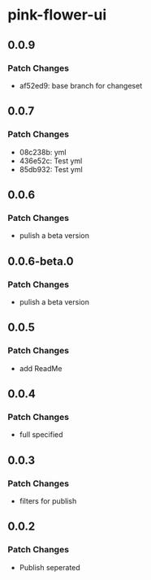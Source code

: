 # pink-flower-ui

## 0.0.9

### Patch Changes

- af52ed9: base branch for changeset

## 0.0.7

### Patch Changes

- 08c238b: yml
- 436e52c: Test yml
- 85db932: Test yml

## 0.0.6

### Patch Changes

- pulish a beta version

## 0.0.6-beta.0

### Patch Changes

- pulish a beta version

## 0.0.5

### Patch Changes

- add ReadMe

## 0.0.4

### Patch Changes

- full specified

## 0.0.3

### Patch Changes

- filters for publish

## 0.0.2

### Patch Changes

- Publish seperated

